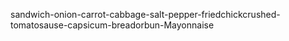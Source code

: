 sandwich-onion-carrot-cabbage-salt-pepper-friedchickcrushed-tomatosause-capsicum-breadorbun-Mayonnaise